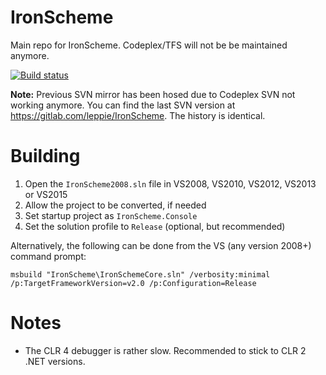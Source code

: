 IronScheme
==========

Main repo for IronScheme. Codeplex/TFS will not be be maintained anymore.

[![Build status](https://ci.appveyor.com/api/projects/status/ebc9krwxtg59x0am?svg=true)](https://ci.appveyor.com/project/leppie/ironscheme)

**Note:** Previous SVN mirror has been hosed due to Codeplex SVN not working anymore. You can find the last SVN version at https://gitlab.com/leppie/IronScheme. The history is identical.

Building
========

1. Open the `IronScheme2008.sln` file in VS2008, VS2010, VS2012, VS2013 or VS2015
2. Allow the project to be converted, if needed
3. Set startup project as `IronScheme.Console`
4. Set the solution profile to `Release` (optional, but recommended)

Alternatively, the following can be done from the VS (any version 2008+) command prompt:
```
msbuild "IronScheme\IronSchemeCore.sln" /verbosity:minimal /p:TargetFrameworkVersion=v2.0 /p:Configuration=Release
```

Notes
=====

- The CLR 4 debugger is rather slow. Recommended to stick to CLR 2 .NET versions.


